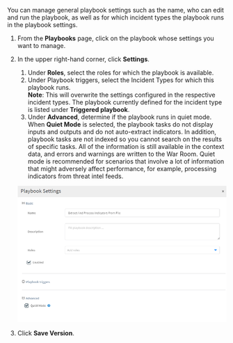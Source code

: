You can manage general playbook settings such as the name, who can edit and run the playbook, as well as for which incident types the playbook runs in the playbook settings.

1. From the **Playbooks** page, click on the playbook whose settings you want to manage.

2. In the upper right-hand corner, click **Settings**.

	1. Under **Roles**, select the roles for which the playbook is available.
	1. Under Playbook triggers, select the Incident Types for which this playbook runs. <br/> **Note**: This will overwrite the settings configured in the respective incident types. The playbook currently defined for the incident type is listed under **Triggered playbook**.
	1. Under **Advanced**, determine if the playbook runs in quiet mode. <br/>
		When **Quiet Mode** is selected, the playbook tasks do not display inputs and outputs and do not auto-extract indicators. In addition, playbook tasks are not indexed so you cannot search on the results of specific tasks. All of the information is still available in the context data, and errors and warnings are written to the War Room. Quiet mode is recommended for scenarios that involve a lot of information that might adversely affect performance, for example, processing indicators from threat intel feeds. 

	![Playbook Settings](../doc_imgs/playbooks/playbook-settings.png "Playbook Settings")

3. Click **Save Version**. 
